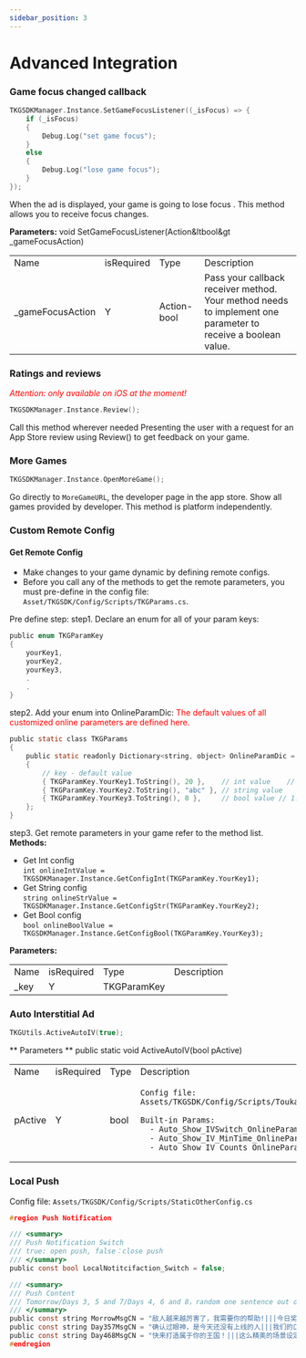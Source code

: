 ```yaml
---
sidebar_position: 3
---
```


# Advanced Integration

### Game focus  changed callback   
```c
TKGSDKManager.Instance.SetGameFocusListener((_isFocus) => {
    if (_isFocus)
    {
        Debug.Log("set game focus");
    }
    else
    {
        Debug.Log("lose game focus");
    }
});
```
When the ad is displayed, your game is going to lose focus . This method allows you to receive focus changes.

**Parameters:**
void SetGameFocusListener(Action&ltbool&gt _gameFocusAction)
<table>
  <tr>
    <td>Name</td>
    <td>isRequired</td>
    <td>Type</td>
    <td>Description</td>
  </tr>
  <tr>
    <td>_gameFocusAction</td>
    <td>Y</td>
    <td>Action-bool</td>
    <td>
    Pass your callback receiver method.  <br />  
    Your method needs to implement one parameter to receive a boolean value.
    </td>
  </tr>
</table>

### Ratings and reviews
*<font color="#ff0000">Attention: only available on iOS at the moment!</font>*
```c
TKGSDKManager.Instance.Review();  
```
Call this method wherever needed
Presenting the user with a request for an App Store review using Review()  to get feedback on your game.


### More Games
```c
TKGSDKManager.Instance.OpenMoreGame();
```
Go directly to `MoreGameURL`, the developer page in the app store. Show all games provided by developer.
This method is platform independently.


### Custom Remote Config
#### Get Remote Config

- Make changes to your game dynamic by defining remote configs.
- Before you call any of the methods to get the remote parameters, you must pre-define in the config file: ```Asset/TKGSDK/Config/Scripts/TKGParams.cs```.

Pre define step:
step1. Declare an enum for all of your param keys:
```c
public enum TKGParamKey
{
    yourKey1,
    yourKey2,
    yourKey3,
    .
    .
}
```
step2. Add your enum into OnlineParamDic:
<font color="#ff0000">The default values of all customized online parameters are defined here.</font> 

```c
public static class TKGParams
{
    public static readonly Dictionary<string, object> OnlineParamDic = new Dictionary<string, object>()
    {
        // key - default value
        { TKGParamKey.YourKey1.ToString(), 20 },    // int value    // 
        { TKGParamKey.YourKey2.ToString(), "abc" }, // string value
        { TKGParamKey.YourKey3.ToString(), 0 },     // bool value // 1:true 0:false
    };
}

```

step3.  Get remote parameters in your game refer to the method list.
**Methods:**
- Get Int config    
```int onlineIntValue = TKGSDKManager.Instance.GetConfigInt(TKGParamKey.YourKey1);```
- Get String config      
```string onlineStrValue = TKGSDKManager.Instance.GetConfigStr(TKGParamKey.YourKey2);```
- Get Bool config       
```bool onlineBoolValue = TKGSDKManager.Instance.GetConfigBool(TKGParamKey.YourKey3);```


**Parameters:**
<table>
  <tr>
    <td>Name</td>
    <td>isRequired</td>
    <td>Type</td>
    <td>Description</td>
  </tr>
  <tr>
    <td>_key</td>
    <td>Y</td>
    <td>TKGParamKey</td>
    <td></td>
  </tr>
</table>


### Auto Interstitial Ad
```c
TKGUtils.ActiveAutoIV(true);  
```
** Parameters **
public static void ActiveAutoIV(bool pActive)

<table>
  <tr>
    <td>Name</td>
    <td>isRequired</td>
    <td>Type</td>
    <td>Description</td>
  </tr>
  <tr>
    <td>pActive</td>
    <td>Y</td>
    <td>bool</td>
    <td>

    Config file: Assets/TKGSDK/Config/Scripts/ToukaInnerParams.cs
    
    Built-in Params:   
      - Auto_Show_IVSwitch_OnlineParam
      - Auto_Show_IV_MinTime_OnlineParam
      - Auto_Show_IV_Counts_OnlineParam
  </td>
  </tr>
</table>

### Local Push
Config file: `Assets/TKGSDK/Config/Scripts/StaticOtherConfig.cs`


```c
#region Push Notification

/// <summary>
/// Push Notification Switch
/// true: open push, false：close push
/// </summary>
public const bool LocalNotitcifaction_Switch = false;

/// <summary>
/// Push Content
/// Tomorrow/Days 3, 5 and 7/Days 4, 6 and 8，random one sentence out of three
/// </summary>
public const string MorrowMsgCN = "敌人越来越厉害了，我需要你的帮助!|||今日奖励已经准备好了，上线领取吧！|||家园在你的管理下能扩大多少版图呢？";
public const string Day357MsgCN = "确认过眼神，是今天还没有上线的人|||我们的口号就是开疆扩土搞开发！|||最新玩法已升级，更多挑战等着你！";
public const string Day468MsgCN = "快来打造属于你的王国！|||这么精美的场景设定，是梦想中的国度没错了！|||金币收益已经爆满，上线领取一波？";
#endregion
```